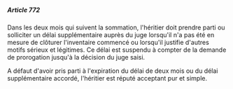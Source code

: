 ##### Article 772

Dans les deux mois qui suivent la sommation, l'héritier doit prendre parti ou solliciter un délai supplémentaire auprès du juge lorsqu'il n'a pas été en mesure de clôturer l'inventaire commencé ou lorsqu'il justifie d'autres motifs sérieux et légitimes. Ce délai est suspendu à compter de la demande de prorogation jusqu'à la décision du juge saisi.

A défaut d'avoir pris parti à l'expiration du délai de deux mois ou du délai supplémentaire accordé, l'héritier est réputé acceptant pur et simple.

